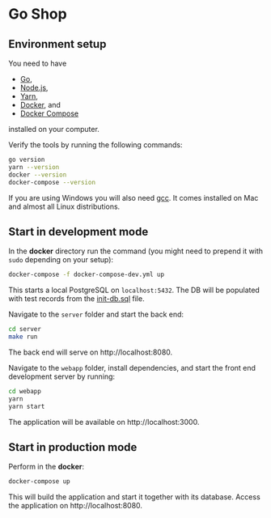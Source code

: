 # Go Shop

## Environment setup

You need to have

* [Go](https://golang.org/),
* [Node.js](https://nodejs.org/),
* [Yarn](https://yarnpkg.com/),
* [Docker](https://www.docker.com/), and
* [Docker Compose](https://docs.docker.com/compose/)

installed on your computer.

Verify the tools by running the following commands:

```sh
go version
yarn --version
docker --version
docker-compose --version
```

If you are using Windows you will also need [gcc](https://gcc.gnu.org/). It comes
installed on Mac and almost all Linux distributions.

## Start in development mode

In the **docker** directory run the command (you might need to prepend it with
`sudo` depending on your setup):
```sh
docker-compose -f docker-compose-dev.yml up
```

This starts a local PostgreSQL on `localhost:5432`.
The DB will be populated with test records from the [init-db.sql](init-db.sql) file.

Navigate to the `server` folder and start the back end:

```sh
cd server
make run
```
The back end will serve on http://localhost:8080.

Navigate to the `webapp` folder, install dependencies, and start the front end
development server by running:

```sh
cd webapp
yarn
yarn start
```
The application will be available on http://localhost:3000.

## Start in production mode

Perform in the **docker**:
```sh
docker-compose up
```
This will build the application and start it together with its database. Access the
application on http://localhost:8080.
